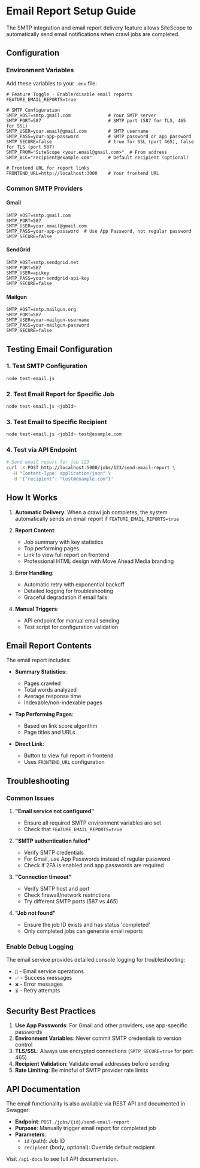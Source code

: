 # Email Report Setup Guide

The SMTP integration and email report delivery feature allows SiteScope to automatically send email notifications when crawl jobs are completed.

## Configuration

### Environment Variables

Add these variables to your `.env` file:

```env
# Feature Toggle - Enable/disable email reports
FEATURE_EMAIL_REPORTS=true

# SMTP Configuration
SMTP_HOST=smtp.gmail.com              # Your SMTP server
SMTP_PORT=587                         # SMTP port (587 for TLS, 465 for SSL)
SMTP_USER=your.email@gmail.com        # SMTP username
SMTP_PASS=your-app-password           # SMTP password or app password
SMTP_SECURE=false                     # true for SSL (port 465), false for TLS (port 587)
SMTP_FROM="SiteScope <your.email@gmail.com>"  # From address
SMTP_BCC="recipient@example.com"      # Default recipient (optional)

# Frontend URL for report links
FRONTEND_URL=http://localhost:3000    # Your frontend URL
```

### Common SMTP Providers

#### Gmail
```env
SMTP_HOST=smtp.gmail.com
SMTP_PORT=587
SMTP_USER=your.email@gmail.com
SMTP_PASS=your-app-password  # Use App Password, not regular password
SMTP_SECURE=false
```

#### SendGrid
```env
SMTP_HOST=smtp.sendgrid.net
SMTP_PORT=587
SMTP_USER=apikey
SMTP_PASS=your-sendgrid-api-key
SMTP_SECURE=false
```

#### Mailgun
```env
SMTP_HOST=smtp.mailgun.org
SMTP_PORT=587
SMTP_USER=your-mailgun-username
SMTP_PASS=your-mailgun-password
SMTP_SECURE=false
```

## Testing Email Configuration

### 1. Test SMTP Configuration
```bash
node test-email.js
```

### 2. Test Email Report for Specific Job
```bash
node test-email.js <jobId>
```

### 3. Test Email to Specific Recipient
```bash
node test-email.js <jobId> test@example.com
```

### 4. Test via API Endpoint
```bash
# Send email report for job 123
curl -X POST http://localhost:5000/jobs/123/send-email-report \
  -H "Content-Type: application/json" \
  -d '{"recipient": "test@example.com"}'
```

## How It Works

1. **Automatic Delivery**: When a crawl job completes, the system automatically sends an email report if `FEATURE_EMAIL_REPORTS=true`

2. **Report Content**: 
   - Job summary with key statistics
   - Top performing pages
   - Link to view full report on frontend
   - Professional HTML design with Move Ahead Media branding

3. **Error Handling**: 
   - Automatic retry with exponential backoff
   - Detailed logging for troubleshooting
   - Graceful degradation if email fails

4. **Manual Triggers**: 
   - API endpoint for manual email sending
   - Test script for configuration validation

## Email Report Contents

The email report includes:

- **Summary Statistics**:
  - Pages crawled
  - Total words analyzed
  - Average response time
  - Indexable/non-indexable pages

- **Top Performing Pages**: 
  - Based on link score algorithm
  - Page titles and URLs

- **Direct Link**: 
  - Button to view full report in frontend
  - Uses `FRONTEND_URL` configuration

## Troubleshooting

### Common Issues

1. **"Email service not configured"**
   - Ensure all required SMTP environment variables are set
   - Check that `FEATURE_EMAIL_REPORTS=true`

2. **"SMTP authentication failed"**
   - Verify SMTP credentials
   - For Gmail, use App Passwords instead of regular password
   - Check if 2FA is enabled and app passwords are required

3. **"Connection timeout"**
   - Verify SMTP host and port
   - Check firewall/network restrictions
   - Try different SMTP ports (587 vs 465)

4. **"Job not found"**
   - Ensure the job ID exists and has status 'completed'
   - Only completed jobs can generate email reports

### Enable Debug Logging

The email service provides detailed console logging for troubleshooting:

- `📧` - Email service operations
- `✅` - Success messages  
- `❌` - Error messages
- `⏳` - Retry attempts

## Security Best Practices

1. **Use App Passwords**: For Gmail and other providers, use app-specific passwords
2. **Environment Variables**: Never commit SMTP credentials to version control
3. **TLS/SSL**: Always use encrypted connections (`SMTP_SECURE=true` for port 465)
4. **Recipient Validation**: Validate email addresses before sending
5. **Rate Limiting**: Be mindful of SMTP provider rate limits

## API Documentation

The email functionality is also available via REST API and documented in Swagger:

- **Endpoint**: `POST /jobs/{id}/send-email-report`
- **Purpose**: Manually trigger email report for completed job
- **Parameters**: 
  - `id` (path): Job ID
  - `recipient` (body, optional): Override default recipient

Visit `/api-docs` to see full API documentation.
